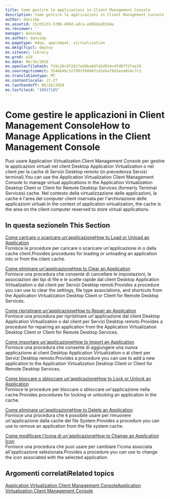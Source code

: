 ```yaml
---
title: Come gestire le applicazioni in Client Management Console
description: Come gestire le applicazioni in Client Management Console
author: dansimp
ms.assetid: 15cb5133-539b-499d-adca-ed02da20194a
ms.reviewer: ''
manager: dansimp
ms.author: dansimp
ms.pagetype: mdop, appcompat, virtualization
ms.mktglfcycl: deploy
ms.sitesec: library
ms.prod: w10
ms.date: 06/16/2016
ms.openlocfilehash: f29c26c972017eb9ba0dfd2d934c4fd07f2fae29
ms.sourcegitcommit: 354664bc527d93f80687cd2eba70d1eea024c7c3
ms.translationtype: MT
ms.contentlocale: it-IT
ms.lasthandoff: 06/26/2020
ms.locfileid: "10817185"
---
```

# <span data-ttu-id="5749d-103">Come gestire le applicazioni in Client Management Console</span><span class="sxs-lookup"><span data-stu-id="5749d-103">How to Manage Applications in the Client Management Console</span></span>


<span data-ttu-id="5749d-104">Puoi usare Application Virtualization Client Management Console per gestire le applicazioni virtuali nel client Desktop Application Virtualization o nel client per la cache di Servizi Desktop remoto (in precedenza Servizi terminal).</span><span class="sxs-lookup"><span data-stu-id="5749d-104">You can use the Application Virtualization Client Management Console to manage virtual applications in the Application Virtualization Desktop Client or Client for Remote Desktop Services (formerly Terminal Services) cache.</span></span> <span data-ttu-id="5749d-105">Nel contesto della virtualizzazione delle applicazioni, la cache è l'area del computer client riservata per l'archiviazione delle applicazioni virtuali.</span><span class="sxs-lookup"><span data-stu-id="5749d-105">In the context of application virtualization, the cache is the area on the client computer reserved to store virtual applications.</span></span>

## <span data-ttu-id="5749d-106">In questa sezione</span><span class="sxs-lookup"><span data-stu-id="5749d-106">In This Section</span></span>


<a href="" id="how-to-load-or-unload-an-application"></a>[<span data-ttu-id="5749d-107">Come caricare o scaricare un'applicazione</span><span class="sxs-lookup"><span data-stu-id="5749d-107">How to Load or Unload an Application</span></span>](how-to-load-or-unload-an-application.md)  
<span data-ttu-id="5749d-108">Fornisce le procedure per caricare o scaricare un'applicazione in o dalla cache client.</span><span class="sxs-lookup"><span data-stu-id="5749d-108">Provides procedures for loading or unloading an application into or from the client cache.</span></span>

<a href="" id="how-to-clear-an-application"></a>[<span data-ttu-id="5749d-109">Come eliminare un'applicazione</span><span class="sxs-lookup"><span data-stu-id="5749d-109">How to Clear an Application</span></span>](how-to-clear-an-application.md)  
<span data-ttu-id="5749d-110">Fornisce una procedura che consente di cancellare le impostazioni, le associazioni dei tipi di file e le scelte rapide dal client Desktop Application Virtualization o dal client per Servizi Desktop remoti.</span><span class="sxs-lookup"><span data-stu-id="5749d-110">Provides a procedure you can use to clear the settings, file type associations, and shortcuts from the Application Virtualization Desktop Client or Client for Remote Desktop Services.</span></span>

<a href="" id="how-to-repair-an-application"></a>[<span data-ttu-id="5749d-111">Come ripristinare un'applicazione</span><span class="sxs-lookup"><span data-stu-id="5749d-111">How to Repair an Application</span></span>](how-to-repair-an-application.md)  
<span data-ttu-id="5749d-112">Fornisce una procedura per ripristinare un'applicazione dal client Desktop Application Virtualization o dal client per Servizi Desktop remoto.</span><span class="sxs-lookup"><span data-stu-id="5749d-112">Provides a procedure for repairing an application from the Application Virtualization Desktop Client or Client for Remote Desktop Services.</span></span>

<a href="" id="how-to-import-an-application"></a>[<span data-ttu-id="5749d-113">Come importare un'applicazione</span><span class="sxs-lookup"><span data-stu-id="5749d-113">How to Import an Application</span></span>](how-to-import-an-application.md)  
<span data-ttu-id="5749d-114">Fornisce una procedura che consente di aggiungere una nuova applicazione al client Desktop Application Virtualization o al client per Servizi Desktop remoto.</span><span class="sxs-lookup"><span data-stu-id="5749d-114">Provides a procedure you can use to add a new application to the Application Virtualization Desktop Client or Client for Remote Desktop Services.</span></span>

<a href="" id="how-to-lock-or-unlock-an-application"></a>[<span data-ttu-id="5749d-115">Come bloccare o sbloccare un'applicazione</span><span class="sxs-lookup"><span data-stu-id="5749d-115">How to Lock or Unlock an Application</span></span>](how-to-lock-or-unlock-an-application.md)  
<span data-ttu-id="5749d-116">Fornisce le procedure per bloccare o sbloccare un'applicazione nella cache.</span><span class="sxs-lookup"><span data-stu-id="5749d-116">Provides procedures for locking or unlocking an application in the cache.</span></span>

<a href="" id="how-to-delete-an-application"></a>[<span data-ttu-id="5749d-117">Come eliminare un'applicazione</span><span class="sxs-lookup"><span data-stu-id="5749d-117">How to Delete an Application</span></span>](how-to-delete-an-application.md)  
<span data-ttu-id="5749d-118">Fornisce una procedura che è possibile usare per rimuovere un'applicazione dalla cache del file System.</span><span class="sxs-lookup"><span data-stu-id="5749d-118">Provides a procedure you can use to remove an application from the file system cache.</span></span>

<a href="" id="how-to-change-an-application-icon"></a>[<span data-ttu-id="5749d-119">Come modificare l'icona di un'applicazione</span><span class="sxs-lookup"><span data-stu-id="5749d-119">How to Change an Application Icon</span></span>](how-to-change-an-application-icon.md)  
<span data-ttu-id="5749d-120">Fornisce una procedura che puoi usare per cambiare l'icona associata all'applicazione selezionata.</span><span class="sxs-lookup"><span data-stu-id="5749d-120">Provides a procedure you can use to change the icon associated with the selected application.</span></span>

## <span data-ttu-id="5749d-121">Argomenti correlati</span><span class="sxs-lookup"><span data-stu-id="5749d-121">Related topics</span></span>


[<span data-ttu-id="5749d-122">Application Virtualization Client Management Console</span><span class="sxs-lookup"><span data-stu-id="5749d-122">Application Virtualization Client Management Console</span></span>](application-virtualization-client-management-console.md)

 

 






